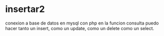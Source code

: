 # insertar2

conexion a base de datos en mysql con php
en la funcion consulta puedo hacer tanto un insert, como un update, como un delete como un select.
